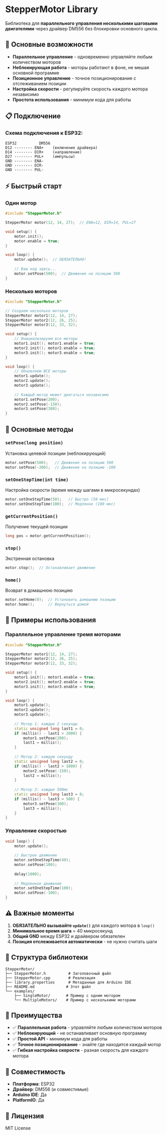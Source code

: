 # StepperMotor Library

Библиотека для **параллельного управления несколькими шаговыми двигателями** через драйвер DM556 без блокировки основного цикла.

## 🚀 Основные возможности

- **Параллельное управление** - одновременно управляйте любым количеством моторов
- **Неблокирующая работа** - моторы работают в фоне, не мешая основной программе
- **Позиционное управление** - точное позиционирование с отслеживанием позиции
- **Настройка скорости** - регулируйте скорость каждого мотора независимо
- **Простота использования** - минимум кода для работы

## 📋 Подключение

### Схема подключения к ESP32:
```
ESP32          DM556
D12 -------- ENA+    (включение драйвера)
D14 -------- DIR+    (направление)
D27 -------- PUL+    (импульсы)
GND -------- ENA-
GND -------- DIR-
GND -------- PUL-
```

## ⚡ Быстрый старт

### Один мотор
```cpp
#include "StepperMotor.h"

StepperMotor motor(12, 14, 27);  // ENA=12, DIR=14, PUL=27

void setup() {
    motor.init();
    motor.enable = true;
}

void loop() {
    motor.update();  // ОБЯЗАТЕЛЬНО!
    
    // Ваш код здесь...
    motor.setPose(500);  // Движение на позицию 500
}
```

### Несколько моторов
```cpp
#include "StepperMotor.h"

// Создаем несколько моторов
StepperMotor motor1(12, 14, 27);
StepperMotor motor2(12, 26, 25);
StepperMotor motor3(12, 33, 32);

void setup() {
    // Инициализируем все моторы
    motor1.init(); motor1.enable = true;
    motor2.init(); motor2.enable = true;
    motor3.init(); motor3.enable = true;
}

void loop() {
    // Обновляем ВСЕ моторы
    motor1.update();
    motor2.update();
    motor3.update();
    
    // Каждый мотор может двигаться независимо
    motor1.setPose(200);
    motor2.setPose(-150);
    motor3.setPose(300);
}
```

## 📖 Основные методы

### `setPose(long position)`
Установка целевой позиции (неблокирующий)
```cpp
motor.setPose(500);   // Движение на позицию 500
motor.setPose(-200);  // Движение на позицию -200
```

### `setOneStepTime(int time)`
Настройка скорости (время между шагами в микросекундах)
```cpp
motor.setOneStepTime(50);   // Быстро (50 мкс)
motor.setOneStepTime(100);  // Медленно (100 мкс)
```

### `getCurrentPosition()`
Получение текущей позиции
```cpp
long pos = motor.getCurrentPosition();
```

### `stop()`
Экстренная остановка
```cpp
motor.stop();  // Останавливает движение
```

### `home()`
Возврат в домашнюю позицию
```cpp
motor.setHome(0);  // Установить домашнюю позицию
motor.home();      // Вернуться домой
```

## 🔧 Примеры использования

### Параллельное управление тремя моторами
```cpp
#include "StepperMotor.h"

StepperMotor motor1(12, 14, 27);
StepperMotor motor2(12, 26, 25);
StepperMotor motor3(12, 33, 32);

void setup() {
    motor1.init(); motor1.enable = true;
    motor2.init(); motor2.enable = true;
    motor3.init(); motor3.enable = true;
}

void loop() {
    motor1.update();
    motor2.update();
    motor3.update();
    
    // Мотор 1: каждые 2 секунды
    static unsigned long last1 = 0;
    if (millis() - last1 > 2000) {
        motor1.setPose(200);
        last1 = millis();
    }
    
    // Мотор 2: каждую секунду
    static unsigned long last2 = 0;
    if (millis() - last2 > 1000) {
        motor2.setPose(-150);
        last2 = millis();
    }
    
    // Мотор 3: каждые 500мс
    static unsigned long last3 = 0;
    if (millis() - last3 > 500) {
        motor3.setPose(100);
        last3 = millis();
    }
}
```

### Управление скоростью
```cpp
void loop() {
    motor.update();
    
    // Быстрое движение
    motor.setOneStepTime(40);
    motor.setPose(100);
    
    delay(1000);
    
    // Медленное движение
    motor.setOneStepTime(100);
    motor.setPose(-100);
}
```

## ⚠️ Важные моменты

1. **ОБЯЗАТЕЛЬНО вызывайте `update()`** для каждого мотора в `loop()`
2. **Минимальное время шага** = 40 микросекунд
3. **Общий GND** между ESP32 и драйвером обязателен
4. **Позиция отслеживается автоматически** - не нужно считать шаги

## 📁 Структура библиотеки

```
StepperMotor/
├── StepperMotor.h          # Заголовочный файл
├── StepperMotor.cpp        # Реализация
├── library.properties      # Метаданные для Arduino IDE
├── README.md              # Этот файл
└── examples/
    ├── SingleMotor/       # Пример с одним мотором
    └── MultipleMotors/    # Пример с несколькими моторами
```

## 🎯 Преимущества

- ✅ **Параллельная работа** - управляйте любым количеством моторов
- ✅ **Неблокирующий** - не останавливает основную программу
- ✅ **Простой API** - минимум кода для работы
- ✅ **Точное позиционирование** - знайте где находится каждый мотор
- ✅ **Гибкая настройка скорости** - разная скорость для каждого мотора

## 🔌 Совместимость

- **Платформа**: ESP32
- **Драйвер**: DM556 (и совместимые)
- **Arduino IDE**: Да
- **PlatformIO**: Да

## 📄 Лицензия

MIT License 